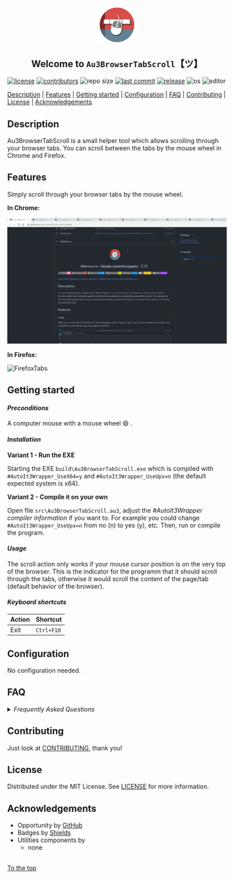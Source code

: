 #####

<p align="center">
    <img src="images/icon.png" width="80" />
    <h2 align="center">Welcome to <code>Au3BrowserTabScroll</code>【ツ】</h2>
</p>

[![license](https://img.shields.io/badge/license-MIT-ff69b4.svg?style=flat-square&logo=spdx)](https://github.com/Sven-Seyfert/Au3BrowserTabScroll/blob/main/LICENSE.md)
[![contributors](https://img.shields.io/github/contributors/Sven-Seyfert/Au3BrowserTabScroll.svg?style=flat-square&logo=github)](https://github.com/Sven-Seyfert/Au3BrowserTabScroll/graphs/contributors)
![repo size](https://img.shields.io/github/repo-size/Sven-Seyfert/Au3BrowserTabScroll.svg?style=flat-square&logo=github)
[![last commit](https://img.shields.io/github/last-commit/Sven-Seyfert/Au3BrowserTabScroll.svg?style=flat-square&logo=github)](https://github.com/Sven-Seyfert/Au3BrowserTabScroll/commits/main)
[![release](https://img.shields.io/github/release/Sven-Seyfert/Au3BrowserTabScroll.svg?style=flat-square&logo=github)](https://github.com/Sven-Seyfert/Au3BrowserTabScroll/releases/latest)
![os](https://img.shields.io/badge/os-windows-yellow.svg?style=flat-square&logo=windows)
![editor](https://img.shields.io/badge/editor-VSCode-blueviolet.svg?style=flat-square&logo=visual-studio-code)

[Description](#description) | [Features](#features) | [Getting started](#getting-started) | [Configuration](#configuration) | [FAQ](#faq) | [Contributing](#contributing) | [License](#license) | [Acknowledgements](#acknowledgements)

## Description

Au3BrowserTabScroll is a small helper tool which allows scrolling through your browser tabs. You can scroll between the tabs by the mouse wheel in Chrome and Firefox.

## Features

Simply scroll through your browser tabs by the mouse wheel.

**In Chrome:**

![ChromeTabs](screenshots/chromeTabs.gif)

**In Firefox:**

![FirefoxTabs](screenshots/firefoxTabs.gif)

## Getting started

#### *Preconditions*

A computer mouse with a mouse wheel 😄 .

#### *Installation*

**Variant 1 - Run the EXE**

Starting the EXE `build\Au3BrowserTabScroll.exe` which is compiled with `#AutoIt3Wrapper_UseX64=y` and `#AutoIt3Wrapper_UseUpx=n` (the default expected system is x64).

**Variant 2 - Compile it on your own**

Open file `src\Au3BrowserTabScroll.au3`, adjust the *#AutoIt3Wrapper compiler information* if you want to. For example you could change `#AutoIt3Wrapper_UseUpx=n` from no (n) to yes (y), etc.
Then, run or compile the program.

#### *Usage*

The scroll action only works if your mouse cursor position is on the very top of the browser. This is the indicator for the programm that it should scroll through the tabs, otherwise it would scroll the content of the page/tab (default behavior of the browser).

#### *Keyboard shortcuts*

| Action | Shortcut   |
| :---   | :---       |
| Exit   | `Ctrl+F10` |

## Configuration

No configuration needed.

## FAQ

<details>
<summary><i>Frequently Asked Questions</i></summary><br>

  <details>
  <summary><code>1. How to [...]</code></summary><p>

  **Q:** Is there a frequently asked question already?<br>
  **A:** No, not yet.

  <br></p></details>

  <details>
  <summary><code>2. How to [...]</code></summary><p>

  **Q:** [...]?<br>
  **A:** [...].

  <br></p></details>

</details>

## Contributing

Just look at [CONTRIBUTING](https://github.com/Sven-Seyfert/Au3BrowserTabScroll/blob/main/docs/CONTRIBUTING.md), thank you!

## License

Distributed under the MIT License. See [LICENSE](https://github.com/Sven-Seyfert/Au3BrowserTabScroll/blob/main/LICENSE.md) for more information.

## Acknowledgements

- Opportunity by [GitHub](https://github.com)
- Badges by [Shields](https://shields.io)
- Utilities components by
  - none

##

[To the top](#)

